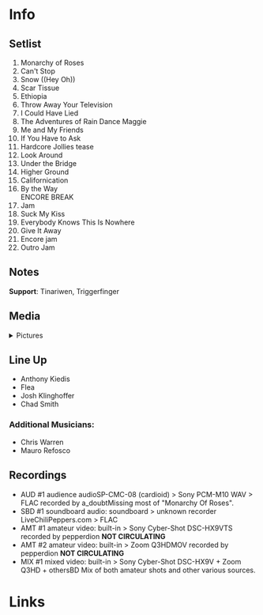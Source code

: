 # Info

## Setlist

1. Monarchy of Roses
2. Can't Stop
3. Snow ((Hey Oh))
4. Scar Tissue
5. Ethiopia
6. Throw Away Your Television
7. I Could Have Lied
8. The Adventures of Rain Dance Maggie
9. Me and My Friends
10. If You Have to Ask
11. Hardcore Jollies tease
12. Look Around
13. Under the Bridge
14. Higher Ground
15. Californication
16. By the Way
<br> ENCORE BREAK
17. Jam
18. Suck My Kiss
19. Everybody Knows This Is Nowhere
20. Give It Away
21. Encore jam
22. Outro Jam

## Notes

**Support**: Tinariwen, Triggerfinger

## Media 

<details>
  <summary>Pictures</summary>
  <!--<img alt="Setlist" title="Setlist" src="_.jpg" height="200" />
  <img alt="Flyer" title="Flyer" src="_.jpg" height="200" />-->
</details>

## Line Up

* Anthony Kiedis
* Flea
* Josh Klinghoffer
* Chad Smith

### Additional Musicians:

* Chris Warren  
* Mauro Refosco

## Recordings

* AUD #1 audience audioSP-CMC-08 (cardioid) > Sony PCM-M10 WAV > FLAC recorded by a_doubtMissing most of "Monarchy Of Roses".  
* SBD #1 soundboard audio: soundboard > unknown recorder LiveChiliPeppers.com > FLAC
* AMT #1 amateur video: built-in > Sony Cyber-Shot DSC-HX9VTS recorded by pepperdion **NOT CIRCULATING**
* AMT #2 amateur video: built-in > Zoom Q3HDMOV recorded by pepperdion **NOT CIRCULATING**
* MIX #1 mixed video: built-in > Sony Cyber-Shot DSC-HX9V + Zoom Q3HD + othersBD Mix of both amateur shots and other various sources.

# Links
